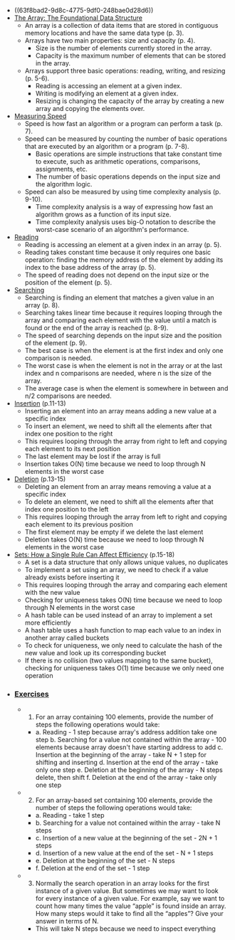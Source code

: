 - ((63f8bad2-9d8c-4775-9df0-248bae0d28d6))
- [The Array: The Foundational Data Structure](((63f8d10f-0b2d-4f99-bcb2-eb1fe25e4257)))
	- An array is a collection of data items that are stored in contiguous memory locations and have the same data type (p. 3).
	- Arrays have two main properties: size and capacity (p. 4).
		- Size is the number of elements currently stored in the array.
		- Capacity is the maximum number of elements that can be stored in the array.
	- Arrays support three basic operations: reading, writing, and resizing (p. 5-6).
		- Reading is accessing an element at a given index.
		- Writing is modifying an element at a given index.
		- Resizing is changing the capacity of the array by creating a new array and copying the elements over.
- [Measuring Speed](((63f8d142-23fe-4ccf-8476-509fbf5fb316)))
	- Speed is how fast an algorithm or a program can perform a task (p. 7).
	- Speed can be measured by counting the number of basic operations that are executed by an algorithm or a program (p. 7-8).
		- Basic operations are simple instructions that take constant time to execute, such as arithmetic operations, comparisons, assignments, etc.
		- The number of basic operations depends on the input size and the algorithm logic.
	- Speed can also be measured by using time complexity analysis (p. 9-10).
		- Time complexity analysis is a way of expressing how fast an algorithm grows as a function of its input size.
		- Time complexity analysis uses big-O notation to describe the worst-case scenario of an algorithm's performance.
- [Reading](((63f8d1c5-fd34-4984-9db2-dd3dffccf4c7)))
	- Reading is accessing an element at a given index in an array (p. 5).
	- Reading takes constant time because it only requires one basic operation: finding the memory address of the element by adding its index to the base address of the array (p. 5).
	- The speed of reading does not depend on the input size or the position of the element (p. 5).
- [Searching](((63f8d1ee-1dba-4e79-b0bc-1592fa9ce5f7)))
	- Searching is finding an element that matches a given value in an array (p. 8).
	- Searching takes linear time because it requires looping through the array and comparing each element with the value until a match is found or the end of the array is reached (p. 8-9).
	- The speed of searching depends on the input size and the position of the element (p. 9).
	- The best case is when the element is at the first index and only one comparison is needed.
	- The worst case is when the element is not in the array or at the last index and n comparisons are needed, where n is the size of the array.
	- The average case is when the element is somewhere in between and n/2 comparisons are needed.
- [Insertion](((63f8d227-e3ba-4f94-8c21-4c6c0a57cb2c))) (p.11-13)
	- Inserting an element into an array means adding a new value at a specific index
	- To insert an element, we need to shift all the elements after that index one position to the right
	- This requires looping through the array from right to left and copying each element to its next position
	- The last element may be lost if the array is full
	- Insertion takes O(N) time because we need to loop through N elements in the worst case
- [Deletion](((63f8d237-27b4-4ce7-8ea2-41de61c51dcf))) (p.13-15)
	- Deleting an element from an array means removing a value at a specific index
	- To delete an element, we need to shift all the elements after that index one position to the left
	- This requires looping through the array from left to right and copying each element to its previous position
	- The first element may be empty if we delete the last element
	- Deletion takes O(N) time because we need to loop through N elements in the worst case
- [Sets: How a Single Rule Can Affect Efficiency](((63f8d271-b5f2-47af-898d-6d02ce032495))) (p.15-18)
	- A set is a data structure that only allows unique values, no duplicates
	- To implement a set using an array, we need to check if a value already exists before inserting it
	- This requires looping through the array and comparing each element with the new value
	- Checking for uniqueness takes O(N) time because we need to loop through N elements in the worst case
	- A hash table can be used instead of an array to implement a set more efficiently
	- A hash table uses a hash function to map each value to an index in another array called buckets
	- To check for uniqueness, we only need to calculate the hash of the new value and look up its corresponding bucket
	- If there is no collision (two values mapping to the same bucket), checking for uniqueness takes O(1) time because we only need one operation
- ### [Exercises](((63f7a74f-d0c3-4d0c-a571-84c127a2748a)))
	- 1. For an array containing 100 elements, provide the number of steps the following operations would take:
		- a. Reading - 1 step because array's address addition take one step
		  b. Searching for a value not contained within the array - 100 elements because array doesn't have starting address to add
		  c. Insertion at the beginning of the array - take N + 1 step for shifting and inserting
		  d. Insertion at the end of the array - take only one step
		  e. Deletion at the beginning of the array -  N steps delete, then shift
		  f. Deletion at the end of the array - take only one step
	- 2. For an array-based set containing 100 elements, provide the number of steps the following operations would take:
		- a. Reading - take 1 step
		- b. Searching for a value not contained within the array - take N steps
		- c. Insertion of a new value at the beginning of the set - 2N + 1 steps
		- d. Insertion of a new value at the end of the set - N + 1 steps
		- e. Deletion at the beginning of the set - N steps
		- f. Deletion at the end of the set - 1 step
	- 3. Normally the search operation in an array looks for the first instance of a given value. But sometimes we may want to look for every instance of a given value. For example, say we want to count how many times the value “apple” is found inside an array. How many steps would it take to find all the “apples”? Give your answer in terms of N.
		- This will take N steps because we need to inspect everything